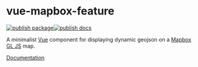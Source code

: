 # vue-mapbox-feature

[![publish package](https://github.com/benchmark-urbanism/vue-mapbox-feature/actions/workflows/publish_package.yml/badge.svg)](https://github.com/benchmark-urbanism/vue-mapbox-feature/actions/workflows/publish_package.yml)[![publish docs](https://github.com/benchmark-urbanism/vue-mapbox-feature/actions/workflows/publish_docs.yml/badge.svg)](https://github.com/benchmark-urbanism/vue-mapbox-feature/actions/workflows/publish_docs.yml)

A minimalist [Vue](https://vuejs.org/) component for displaying dynamic geojson on a [Mapbox GL JS](https://www.mapbox.com/mapbox-gl-js/api/) map.

[Documentation](https://benchmark-urbanism.github.io/vue-mapbox-feature)
